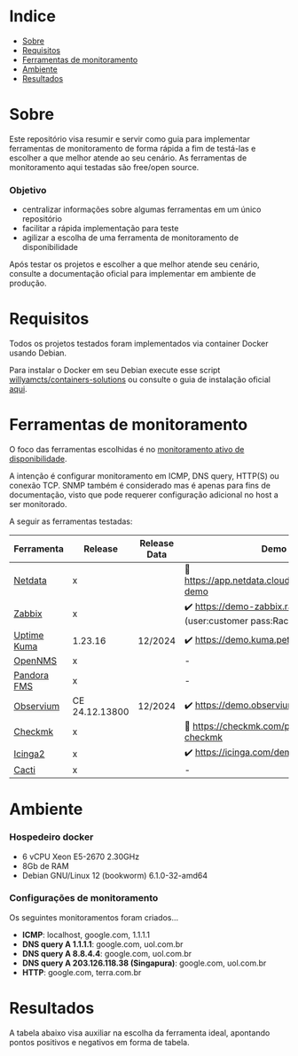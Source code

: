 # Indice
- [Sobre](#sobre)
- [Requisitos](#requisitos)
- [Ferramentas de monitoramento](#ferramentas-de-monitoramento)
- [Ambiente](#ambiente)
- [Resultados](#resultados)


# Sobre
Este repositório visa resumir e servir como guia para implementar ferramentas de monitoramento de forma rápida a fim de testá-las e escolher a que melhor atende ao seu cenário. As ferramentas de monitoramento aqui testadas são free/open source. 

### Objetivo
* centralizar informações sobre algumas ferramentas em um único repositório
* facilitar a rápida implementação para teste
* agilizar a escolha de uma ferramenta de monitoramento de disponibilidade

Após testar os projetos e escolher a que melhor atende seu cenário, consulte a documentação oficial para implementar em ambiente de produção.


# Requisitos
Todos os projetos testados foram implementados via container Docker usando Debian. 

Para instalar o Docker em seu Debian execute esse script [willyamcts/containers-solutions](https://raw.githubusercontent.com/willyamcts/containers-solutions/refs/heads/main/install-docker.sh) ou consulte o guia de instalação oficial [aqui](https://docs.docker.com/engine/install/).


# Ferramentas de monitoramento
O foco das ferramentas escolhidas é no <ins>monitoramento ativo de disponibilidade</ins>.

A intenção é configurar monitoramento em ICMP, DNS query, HTTP(S) ou conexão TCP. SNMP também é considerado mas é apenas para fins de documentação, visto que pode requerer configuração adicional no host a ser monitorado. 


A seguir as ferramentas testadas:

| Ferramenta | Release | Release Data | Demo |
|--------|---------|---------|----------|
|[Netdata](https://github.com/netdata/netdata) | x | | :e-mail: https://app.netdata.cloud/spaces/netdata-demo |
|[Zabbix](https://github.com/zabbix/zabbix) | x | | :heavy_check_mark: https://demo-zabbix.racom.eu/zabbix (user:customer pass:RacomDemo1234) |
|[Uptime Kuma](https://github.com/louislam/uptime-kuma) | 1.23.16 | 12/2024 | :heavy_check_mark: https://demo.kuma.pet/start-demo |
|[OpenNMS](https://github.com/OpenNMS/opennms) | x | | - |
|[Pandora FMS](https://github.com/pandorafms/pandorafms) | x | | - |
|[Observium](https://observium.org/) | CE 24.12.13800 | 12/2024 | :heavy_check_mark: https://demo.observium.org | 
|[Checkmk](https://github.com/Checkmk/checkmk) | x | | :e-mail: https://checkmk.com/play-with-checkmk |
|[Icinga2](https://github.com/Icinga/icinga2) | x | | :heavy_check_mark: https://icinga.com/demo |
|[Cacti](https://github.com/Cacti/cacti) | x | | - |


# Ambiente
### Hospedeiro docker
 - 6 vCPU Xeon E5-2670 2.30GHz
 - 8Gb de RAM
 - Debian GNU/Linux 12 (bookworm) 6.1.0-32-amd64

### Configurações de monitoramento
Os seguintes monitoramentos foram criados...
 - **ICMP**: localhost, google.com, 1.1.1.1
 - **DNS query A 1.1.1.1**: google.com, uol.com.br
 - **DNS query A 8.8.4.4**: google.com, uol.com.br
 - **DNS query A 203.126.118.38 (Singapura)**: google.com, uol.com.br
 - **HTTP**: google.com, terra.com.br


# Resultados
A tabela abaixo visa auxiliar na escolha da ferramenta ideal, apontando pontos positivos e negativos em forma de tabela.


